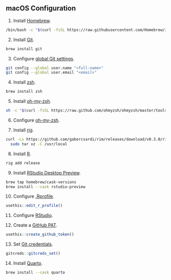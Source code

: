 ## macOS Configuration

1. Install [Homebrew](https://brew.sh/).

```bash
/bin/bash -c "$(curl -fsSL https://raw.githubusercontent.com/Homebrew/install/HEAD/install.sh)"
```

2. Install [Git](https://git-scm.com/download/linux).

```bash
brew install git
```

3. Configure [global Git settings](https://github.com/gvelasq/git-reference#setup).

```bash
git config --global user.name "<full-name>"
git config --global user.email "<email>"
```

4. Install [zsh](https://zsh.sourceforge.io/).

```bash
brew install zsh
```

5. Install [oh-my-zsh](https://ohmyz.sh/#install).

```bash
sh -c "$(curl -fsSL https://raw.github.com/ohmyzsh/ohmyzsh/master/tools/install.sh)"
```

6. Configure [oh-my-zsh](https://github.com/gvelasq/dotfiles/tree/main/zsh).

7. Install [rig](https://github.com/r-lib/rig#linux).

```bash
curl -Ls https://github.com/gaborcsardi/rim/releases/download/v0.3.0/rim-linux-0.3.0.tar.gz |
  sudo tar xz -C /usr/local
```

8. Install [R](https://www.r-project.org/).

```bash
rig add release
```

9. Install [RStudio Desktop Preview](https://www.rstudio.com/products/rstudio/download/preview/).

```bash
brew tap homebrew/cask-versions
brew install --cask rstudio-preview
```

10. Configure [.Rprofile](https://github.com/gvelasq/dotfiles/blob/main/R/.Rprofile).

```r
usethis::edit_r_profile()
```

11. Configure [RStudio](https://github.com/gvelasq/dotfiles/tree/main/rstudio).

12. Create a [GitHub PAT](https://usethis.r-lib.org/reference/github-token.html).

```r
usethis::create_github_token()
```

13. Set [Git credentials](https://gitcreds.r-lib.org/reference/gitcreds_get.html).

```r
gitcreds::gitcreds_set()
```

14. Install [Quarto](https://quarto.org/docs/get-started/).

```bash
brew install --cask quarto
```
